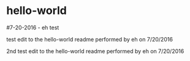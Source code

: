 # hello-world
#7-20-2016 - eh 
test

test edit to the hello-world readme performed by eh on 7/20/2016

2nd test edit to the hello-world readme performed by eh on 7/20/2016

